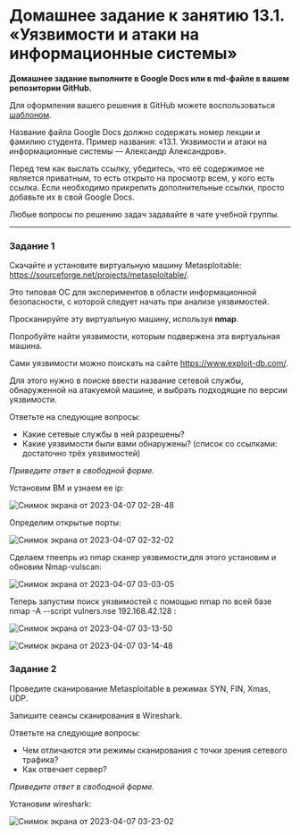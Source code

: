 # Домашнее задание к занятию 13.1. «Уязвимости и атаки на информационные системы»

**Домашнее задание выполните в Google Docs или в md-файле в вашем репозитории GitHub.** 

Для оформления вашего решения в GitHub можете воспользоваться [шаблоном](https://github.com/netology-code/sys-pattern-homework).

Название файла Google Docs должно содержать номер лекции и фамилию студента. Пример названия: «13.1. Уязвимости и атаки на информационные системы — Александр Александров».

Перед тем как выслать ссылку, убедитесь, что её содержимое не является приватным, то есть открыто на просмотр всем, у кого есть ссылка. Если необходимо прикрепить дополнительные ссылки, просто добавьте их в свой Google Docs.

Любые вопросы по решению задач задавайте в чате учебной группы.

------

### Задание 1

Скачайте и установите виртуальную машину Metasploitable: https://sourceforge.net/projects/metasploitable/.

Это типовая ОС для экспериментов в области информационной безопасности, с которой следует начать при анализе уязвимостей.

Просканируйте эту виртуальную машину, используя **nmap**.

Попробуйте найти уязвимости, которым подвержена эта виртуальная машина.

Сами уязвимости можно поискать на сайте https://www.exploit-db.com/.

Для этого нужно в поиске ввести название сетевой службы, обнаруженной на атакуемой машине, и выбрать подходящие по версии уязвимости.

Ответьте на следующие вопросы:

- Какие сетевые службы в ней разрешены?
- Какие уязвимости были вами обнаружены? (список со ссылками: достаточно трёх уязвимостей)
  
*Приведите ответ в свободной форме.*  
 
 Установим ВМ и узнаем ее ip:

![Снимок экрана от 2023-04-07 02-28-48](https://user-images.githubusercontent.com/119142863/230511789-81faf97b-b82e-43aa-923a-85839f032d9a.png)

Определим открытые порты:

![Снимок экрана от 2023-04-07 02-32-02](https://user-images.githubusercontent.com/119142863/230512104-15c3105d-d463-4a1c-81bf-3c18a168290d.png)


Сделаем тпеепрь из nmap сканер уязвимости,для этого установим и обновим Nmap-vulscan:

![Снимок экрана от 2023-04-07 03-03-05](https://user-images.githubusercontent.com/119142863/230514720-d9476ecf-4d77-47ac-903f-68b570809b81.png)

Теперь запустим поиск уязвимостей с помощью nmap по всей базе nmap -A --script vulners.nse 192.168.42.128 :

![Снимок экрана от 2023-04-07 03-13-50](https://user-images.githubusercontent.com/119142863/230515534-b2586c38-8215-48ce-a2f6-5e5562104ac3.png)


![Снимок экрана от 2023-04-07 03-14-48](https://user-images.githubusercontent.com/119142863/230515628-0c2f384d-c7fd-4dda-9a08-b8e1976f3f8a.png)



### Задание 2

Проведите сканирование Metasploitable в режимах SYN, FIN, Xmas, UDP.

Запишите сеансы сканирования в Wireshark.

Ответьте на следующие вопросы:

- Чем отличаются эти режимы сканирования с точки зрения сетевого трафика?
- Как отвечает сервер?

*Приведите ответ в свободной форме.*

Установим wireshark:

![Снимок экрана от 2023-04-07 03-23-02](https://user-images.githubusercontent.com/119142863/230516397-b63a2f21-76e4-4726-8812-293545aeb4d7.png)
